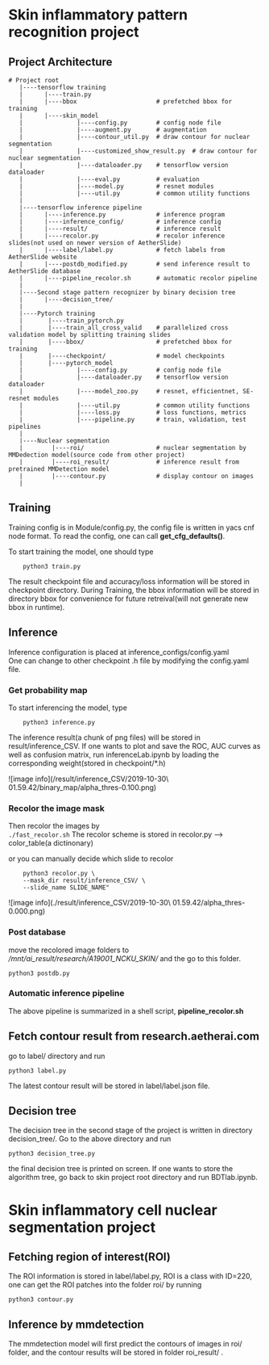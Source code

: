 # Skin inflammatory pattern recognition project

## Project Architecture
```
# Project root
   |----tensorflow training
   |      |----train.py
   |      |----bbox                      # prefetched bbox for training
   |      |----skin_model
   |               |----config.py        # config node file
   |               |----augment.py       # augmentation
   |               |----contour_util.py  # draw contour for nuclear segmentation
   |               |----customized_show_result.py  # draw contour for nuclear segmentation
   |               |----dataloader.py    # tensorflow version dataloader 
   |               |----eval.py          # evaluation
   |               |----model.py         # resnet modules
   |               |----util.py          # common utility functions
   |
   |----tensorflow inference pipeline
   |      |----inference.py              # inference program
   |      |----inference_config/         # inference config
   |      |----result/                   # inference result
   |      |----recolor.py                # recolor inference slides(not used on newer version of AetherSlide)
   |      |----label/label.py            # fetch labels from AetherSlide website
   |      |----postdb_modified.py        # send inference result to AetherSlide database
   |      |----pipeline_recolor.sh       # automatic recolor pipeline
   |
   |----Second stage pattern recognizer by binary decision tree
   |      |----decision_tree/
   |
   |----Pytorch training
   |       |----train_pytorch.py
   |       |----train_all_cross_valid    # parallelized cross validation model by splitting training slides
   |       |----bbox/                    # prefetched bbox for training
   |       |----checkpoint/              # model checkpoints
   |       |----pytorch_model
   |               |----config.py        # config node file
   |               |----dataloader.py    # tensorflow version dataloader 
   |               |----model_zoo.py     # resnet, efficientnet, SE-resnet modules
   |               |----util.py          # common utility functions
   |               |----loss.py          # loss functions, metrics
   |               |----pipeline.py      # train, validation, test pipelines
   |
   |----Nuclear segmentation
   |        |----roi/                    # nuclear segmentation by MMDedection model(source code from other project)
   |        |----roi_result/             # inference result from pretrained MMDetection model
   |        |----contour.py              # display contour on images
   | 
```

## Training
Training config is in Module/config.py, the config file is written in yacs cnf node format.
To read the config, one can call **get_cfg_defaults()**.

To start training the model, one should type
```
    python3 train.py
```

The result checkpoint file and accuracy/loss information will be stored in checkpoint directory.
During Training, the bbox information will be stored in directory bbox for convenience for future retreival(will not
generate new bbox in runtime).

## Inference
Inference configuration is placed at inference_configs/config.yaml  
One can change to other checkpoint .h file by modifying the config.yaml file.

### Get probability map
To start inferencing the model, type

```
    python3 inference.py
```

The inference result(a chunk of png files) will be stored in result/inference_CSV. If one wants to 
plot and save the ROC, AUC curves as well as confusion matrix, run inferenceLab.ipynb by loading the
corresponding weight(stored in checkpoint/*.h)

![image info](/result/inference_CSV/2019-10-30\ 01.59.42/binary_map/alpha_thres-0.100.png)

### Recolor the image mask
Then recolor the images by  
`./fast_recolor.sh`
The recolor scheme is stored in recolor.py --> color_table(a dictinonary)


or you can manually decide which slide to recolor
```
    python3 recolor.py \
	--mask_dir result/inference_CSV/ \
	--slide_name SLIDE_NAME"
```

![image info](./result/inference_CSV/2019-10-30\ 01.59.42/alpha_thres-0.000.png)

### Post database
move the recolored image folders to */mnt/ai_result/research/A19001_NCKU_SKIN/* and the go to this folder.
```
python3 postdb.py
```

### Automatic inference pipeline
The above pipeline is summarized in a shell script, **pipeline_recolor.sh**

## Fetch contour result from research.aetherai.com
go to label/ directory and run
```
python3 label.py 
```

The latest contour result will be stored in label/label.json file.

## Decision tree 
The decision tree in the second stage of the project is written in directory decision_tree/. Go to
the above directory and run

```
python3 decision_tree.py
```

the final decision tree is printed on screen. If one wants to store the algorithm tree, go back to
skin project root directory and run BDTlab.ipynb. 

# Skin inflammatory cell nuclear segmentation project
## Fetching region of interest(ROI)
The ROI information is stored in label/label.py, ROI is a class with ID=220, one can get the ROI patches
into the folder roi/ by running
```
python3 contour.py
```

## Inference by mmdetection
The mmdetection model will first predict the contours of images in roi/ folder, and the contour
results will be stored in folder roi_result/ .
